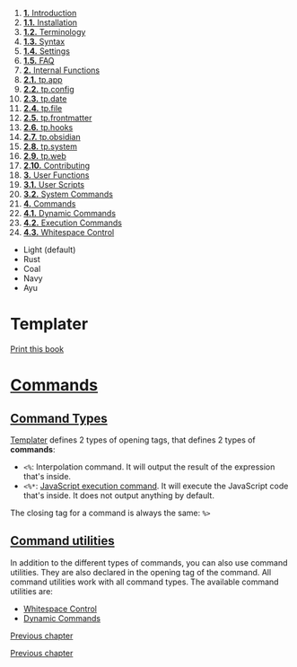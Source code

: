 1. [**1.** Introduction](Pro%20Git%20-%20Scott%20Chacon/Introduction.md)
1. [**1.1.** Installation](Atlas/Knowledge/tools/dev/Zellij/zellijdoc/installation.md)
2. [**1.2.** Terminology](terminology)
3. [**1.3.** Syntax](syntax)
4. [**1.4.** Settings](settings)
5. [**1.5.** FAQ](Atlas/Knowledge/tools/dev/Zellij/zellijdoc/faq.md)
3. [**2.** Internal Functions](Atlas/Knowledge/tools/obsidian/Templater/Templater%20doc/internal-functions/overview)
01. [**2.1.** tp.app](app-module)
02. [**2.2.** tp.config](config-module)
03. [**2.3.** tp.date](date-module)
04. [**2.4.** tp.file](file-module)
05. [**2.5.** tp.frontmatter](frontmatter-module)
06. [**2.6.** tp.hooks](hooks-module)
07. [**2.7.** tp.obsidian](obsidian-module)
08. [**2.8.** tp.system](system-module)
09. [**2.9.** tp.web](web-module)
10. [**2.10.** Contributing](contribute)
5. [**3.** User Functions](Atlas/Knowledge/tools/obsidian/Templater/Templater%20doc/user-functions/overview)
1. [**3.1.** User Scripts](script-user-functions)
2. [**3.2.** System Commands](system-user-functions)
7. [**4.** Commands](Atlas/Knowledge/tools/obsidian/Templater/Templater%20doc/commands/overview)
1. [**4.1.** Dynamic Commands](dynamic-command)
2. [**4.2.** Execution Commands](execution-command)
3. [**4.3.** Whitespace Control](whitespace-control)

- Light (default)
- Rust
- Coal
- Navy
- Ayu

# Templater

[Print this book](print)

# [Commands](Atlas/Knowledge/tools/obsidian/Templater/Templater%20doc/commands/overview)

## [Command Types](Atlas/Knowledge/tools/obsidian/Templater/Templater%20doc/commands/overview)

[Templater](https://github.com/SilentVoid13/Templater) defines 2 types of opening tags, that defines 2 types of **commands**:

- `<%`: Interpolation command. It will output the result of the expression that's inside.
- `<%*`: [JavaScript execution command](execution-command). It will execute the JavaScript code that's inside. It does not output anything by default.

The closing tag for a command is always the same: `%>`

## [Command utilities](Atlas/Knowledge/tools/obsidian/Templater/Templater%20doc/commands/overview)

In addition to the different types of commands, you can also use command utilities. They are also declared in the opening tag of the command. All command utilities work with all command types. The available command utilities are:

- [Whitespace Control](whitespace-control)
- [Dynamic Commands](dynamic-command)

[Previous chapter](system-user-functions)

[Previous chapter](system-user-functions)

